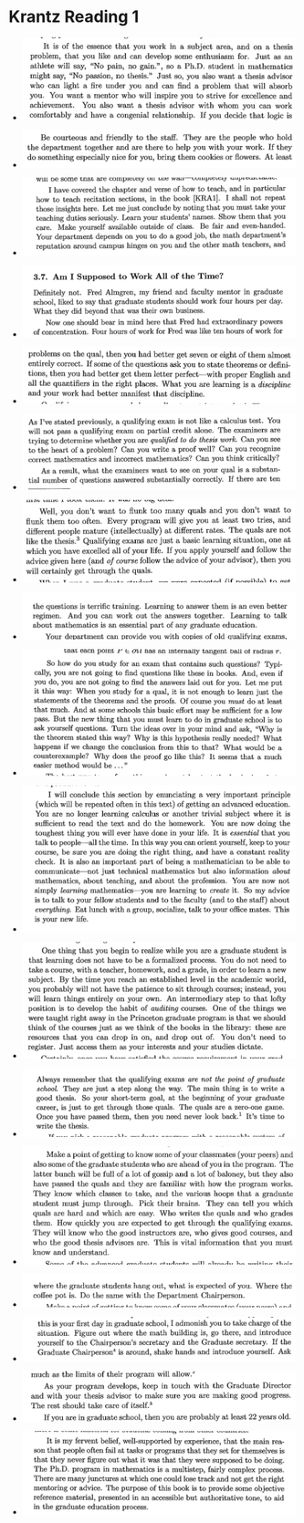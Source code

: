 # Krantz Reading 1 

- ![](attachments/SmartSelect_20210422-235421_Moon+_Reader_Pro.jpg)

- ![](attachments/SmartSelect_20210422-235241_Moon+_Reader_Pro.jpg)

- ![](attachments/SmartSelect_20210422-235034_Moon+_Reader_Pro.jpg)

- ![](attachments/SmartSelect_20210422-234524_Moon+_Reader_Pro.jpg)

- ![](attachments/SmartSelect_20210422-234301_Moon+_Reader_Pro.jpg)

- ![](attachments/SmartSelect_20210422-234209_Moon+_Reader_Pro.jpg)

- ![](attachments/SmartSelect_20210422-234056_Moon+_Reader_Pro.jpg)

- ![](attachments/SmartSelect_20210422-233340_Moon+_Reader_Pro.jpg)

- ![](attachments/SmartSelect_20210422-233245_Moon+_Reader_Pro.jpg)

- ![](attachments/SmartSelect_20210422-232808_Moon+_Reader_Pro.jpg)

- ![](attachments/SmartSelect_20210422-232712_Moon+_Reader_Pro.jpg)

- ![](attachments/SmartSelect_20210422-232511_Moon+_Reader_Pro.jpg)

- ![](attachments/SmartSelect_20210422-231601_Moon+_Reader_Pro.jpg)

- ![](attachments/SmartSelect_20210422-230819_Moon+_Reader_Pro.jpg)

- ![](attachments/SmartSelect_20210422-230757_Moon+_Reader_Pro.jpg)

- ![](attachments/SmartSelect_20210422-230706_Moon+_Reader_Pro.jpg)

- ![](attachments/SmartSelect_20210422-230427_Moon+_Reader_Pro.jpg)
